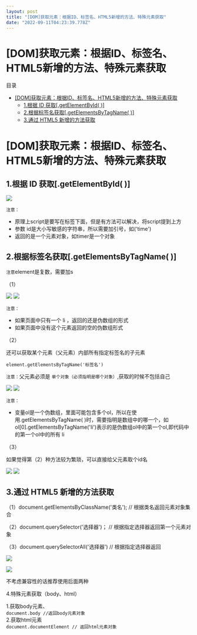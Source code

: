 ```yaml
---
layout: post
title: "[DOM]获取元素：根据ID、标签名、HTML5新增的方法、特殊元素获取"
date: "2022-09-11T04:23:39.778Z"
---
```

\[DOM\]获取元素：根据ID、标签名、HTML5新增的方法、特殊元素获取
======================================

目录

*   [\[DOM\]获取元素：根据ID、标签名、HTML5新增的方法、特殊元素获取](#dom获取元素根据id标签名html5新增的方法特殊元素获取)
    *   [1.根据 ID 获取\[.getElementById( )\]](#1根据-id-获取getelementbyid-)
    *   [2.根据标签名获取\[.getElementsByTagName( )\]](#2根据标签名获取getelementsbytagname-)
    *   [3.通过 HTML5 新增的方法获取](#3通过-html5-新增的方法获取)

\[DOM\]获取元素：根据ID、标签名、HTML5新增的方法、特殊元素获取
======================================

1.根据 ID 获取\[.getElementById( )\]
--------------------------------

![](https://img2022.cnblogs.com/blog/2959421/202209/2959421-20220911110143555-540857624.png)

`注意：`

*   原理上script是要写在标签下面，但是有方法可以解决，将script提到上方
*   参数 id是大小写敏感的字符串，所以需要加引号，如('time')
*   返回的是一个元素对象，如timer是一个对象

2.根据标签名获取\[.getElementsByTagName( )\]
-------------------------------------

`注意`element是复数，需要加s

（1）

![](https://img2022.cnblogs.com/blog/2959421/202209/2959421-20220911110144526-1445743947.png) ![](https://img2022.cnblogs.com/blog/2959421/202209/2959421-20220911110145190-939279217.png)

`注意：`

*   如果页面中只有一个 li ，返回的还是伪数组的形式
*   如果页面中没有这个元素返回的空的伪数组形式

（2）

还可以获取某个元素（父元素）内部所有指定标签名的子元素

`element.getElementsByTagName('标签名')`

`注意：`父元素必须是 `单个对象（必须指明是哪个对象）`,获取的时候不包括自己

![](https://img2022.cnblogs.com/blog/2959421/202209/2959421-20220911110145870-1789880628.png) ![](https://img2022.cnblogs.com/blog/2959421/202209/2959421-20220911110146393-845635838.png)

`注意：`

*   变量ol是一个伪数组，里面可能包含多个ol，所以在使用.getElementsByTagName( )时，需要指明是数组中的哪一个，如 ol\[0\].getElementsByTagName('li')表示的是伪数组ol中的第一个ol,即代码中的第一个ol中的所有 li

（3）

如果觉得第（2）种方法较为繁琐，可以直接给父元素取个id名

![](https://img2022.cnblogs.com/blog/2959421/202209/2959421-20220911110146755-1525527161.png) ![](https://img2022.cnblogs.com/blog/2959421/202209/2959421-20220911110147310-294545564.png)

3.通过 HTML5 新增的方法获取
------------------

（1）document.getElementsByClassName('类名'); // 根据类名返回元素对象集合

（2）document.querySelector('选择器')； // 根据指定选择器返回第一个元素对象

（3）document.querySelectorAll('选择器') // 根据指定选择器返回

![](https://img2022.cnblogs.com/blog/2959421/202209/2959421-20220911110147781-206614828.png)

![](https://img2022.cnblogs.com/blog/2959421/202209/2959421-20220911110142563-1401557191.png)

不考虑兼容性的话推荐使用后面两种

4.特殊元素获取（body、html）

1.获取body元素、  
`document.body //返回body元素对象`  
2.获取html元素  
`document.documentElement // 返回html元素对象`